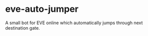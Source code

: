 # eve-auto-jumper
A small bot for EVE online which automatically jumps through next destination gate.
